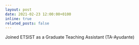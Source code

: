 ```yaml
---
layout: post
date: 2021-02-23 12:00:00+0100
inline: true
related_posts: false
---
```


Joined ETSIST as a Graduate Teaching Assistant (TA-Ayudante)
